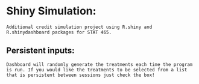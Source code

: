 # Shiny Simulation:
	Additional credit simulation project using R.shiny and R.shinydashboard packages for STAT 465.
	
## Persistent inputs:
	Dashboard will randomly generate the treatments each time the program is run. If you would like the treatments to be selected from a list that is persistent between sessions just check the box!
	